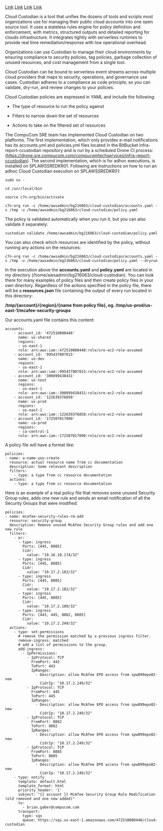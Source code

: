 [Link](https://cloudcustodian.io/docs/index.html "Cloud Custodian Documentation — Cloud Custodian  documentation")
[Link](https://cloudcustodian.io/ "Cloud Custodian")
[Link](https://gitter.im/cloud-custodian/cloud-custodian "cloud-custodian/cloud-custodian")
[Link](https://medium.com/manomano-tech/cloud-custodian-overview-and-deployment-of-cloud-governance-d8e468fb4ab4 "Cloud Custodian — Overview and deployment of cloud governance")

Cloud Custodian is a tool that unifies the dozens of tools and scripts most organizations use for managing their public cloud accounts into one open source tool. It uses a stateless rules engine for policy definition and enforcement, with metrics, structured outputs and detailed reporting for clouds infrastructure. It integrates tightly with serverless runtimes to provide real time remediation/response with low operational overhead.

Organizations can use Custodian to manage their cloud environments by ensuring compliance to security policies, tag policies, garbage collection of unused resources, and cost management from a single tool.

Cloud Custodian can be bound to serverless event streams across multiple cloud providers that maps to security, operations, and governance use cases. Custodian adheres to a compliance as code principle, so you can validate, dry-run, and review changes to your policies.

Cloud Custodian policies are expressed in YAML and include the following:

- The type of resource to run the policy against

- Filters to narrow down the set of resources

- Actions to take on the filtered set of resources

The CompuCom SRE team has implemented Cloud Custodian on two platforms.  The first implementation, which only provides e-mail notifications has its accounts.yml and policies.yml files located in the BitBucket infra-report-ccustodian repository and is run by a scheduled Drone CI process: (https://drone.sre.compucom.com/compucomtechservices/infra-report-ccustodian).  The second implementation, which is for adhoc executions, is installed on SPLAWSSREDKR01.  Following are instructions on how to run an adhoc Cloud Custodian execution on SPLAWSSREDKR01:

`sudo su -`

`cd /usr/local/bin`

`source c7n-org/bin/activate`

`c7n-org run -c /home/awsadmin/bg216063/cloud-custodian/accounts.yaml -s /tmp -u /home/awsadmin/bg216063/cloud-custodian/policy.yaml`

The policy is validated automatically when you run it, but you can also validate it separately:

`custodian validate /home/awsadmin/bg216063/cloud-custodian/policy.yaml`

You can also check which resources are identified by the policy, without running any actions on the resources:

`c7n-org run -c /home/awsadmin/bg216063/cloud-custodian/accounts.yaml -s /tmp -u /home/awsadmin/bg216063/cloud-custodian/policy.yaml --dryrun`

In the execution above the **accounts.yaml** and **policy.yaml** are located in my directory (/home/awsadmin/bg216063/cloud-custodian).  You can look there for many examples of policy files and then create policy files in your own directory.  Regardless of the actions specified in the policy file, there will be a **resources.json** file containing the output of every run located in this directory:

**/tmp/{account}/{region}/{name from policy file}, eg. /tmp/us-prod/us-east-1/mcafee-security-groups**

Our accounts.yaml file contains this content:

    accounts:
        - account_id: '472510080448'
          name: us-shared
          regions:
          - us-east-1
          role: arn:aws:iam::472510080448:role/sre-ec2-role-assumed
        - account_id: '995437807815'
          name: us-dev
          regions:
          - us-east-1
          role: arn:aws:iam::995437807815:role/sre-ec2-role-assumed
        - account_id: '300899438431'
          name: us-test
          regions:
          - us-east-1
          role: arn:aws:iam::300899438431:role/sre-ec2-role-assumed
        - account_id: '122639376858'
          name: us-prod
          regions:
          - us-east-1
          role: arn:aws:iam::122639376858:role/sre-ec2-role-assumed
        - account_id: '172507017890'
          name: ca-prod
          regions:
          - ca-central-1
          role: arn:aws:iam::172507017890:role/sre-ec2-role-assumed



A policy file will have a format like:

    policies:
    - name: a-name-you-create
      resource: actual resource name from cc documentation
      description: Some relevant description
      filters:
        - type: a type from cc resource documentation
      actions:
        - type: a type from cc resource documentation

Here is an example of a real policy file that removes some unused Security Group rules, adds one new rule and sends an email notification of all the Security Groups that were modified:

    policies:
    - name: mcafee-security-rules-rm-add
      resource: security-group
      description: Remove unused McAfee Security Group rules and add one new rule
      filters:
        - or:
          - type: ingress
            Ports: [445, 8085]
            Cidr:
              value: "10.16.10.174/32"
          - type: ingress
            Ports: [445, 8085]
            Cidr:
              value: "10.17.2.183/32"
          - type: ingress
            Ports: [445, 8085]
            Cidr:
              value: "10.17.2.182/32"
          - type: ingress
            Ports: [445, 8085]
            Cidr:
              value: "10.17.2.180/32"
          - type: ingress
            Ports: [443, 445, 8082, 8085]
            Cidr:
              value: "10.17.2.249/32"
      actions:
        - type: set-permissions
          # remove the permission matched by a previous ingress filter.
          remove-ingress: matched
          # add a list of permissions to the group.
          add-ingress:
            - IpPermissions:
              - IpProtocol: TCP
                FromPort: 443
                ToPort: 443
                IpRanges:
                  - Description: allow McAfee EPO access from spw099epo02-new
                    CidrIp: "10.17.2.249/32"
              - IpProtocol: TCP
                FromPort: 445
                ToPort: 445
                IpRanges:
                  - Description: allow McAfee EPO access from spw099epo02-new
                    CidrIp: "10.17.2.249/32"
              - IpProtocol: TCP
                FromPort: 8082
                ToPort: 8082
                IpRanges:
                  - Description: allow McAfee EPO access from spw099epo02-new
                    CidrIp: "10.17.2.249/32"
              - IpProtocol: TCP
                FromPort: 8085
                ToPort: 8085
                IpRanges:
                  - Description: allow McAfee EPO access from spw099epo02-new
                    CidrIp: "10.17.2.249/32"
        - type: notify
          template: default.html
          template_format: html
          priority_header: '1'
          subject: "{{ account }} McAfee Security Group Rule Modification (old removed and one new added)"
          to:
            - brian.gaber@compucom.com
          transport:
            type: sqs
            queue: https://sqs.us-east-1.amazonaws.com/472510080448/cloud-custodian